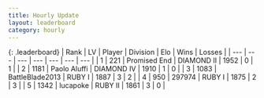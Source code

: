 ```yaml
---
title: Hourly Update
layout: leaderboard
category: hourly
---
```


{: .leaderboard}
| Rank | LV | Player | Division | Elo | Wins | Losses |
| --- | --- | --- | --- | --- | --- | --- |
| <span data-change="-">1</span> | 221 | <span title="ID: 756478">Promised End</span> | DIAMOND II | <span data-change="-">1952</span> | <span data-change="-">0</span> | <span data-change="-">1</span> |
| <span data-change="-">2</span> | 1181 | <span title="ID: 512212">Paolo Aluffi</span> | DIAMOND IV | <span data-change="-">1910</span> | <span data-change="-">1</span> | <span data-change="-">0</span> |
| <span data-change="-">3</span> | 1083 | <span title="ID: 12051">BattleBlade2013</span> | RUBY I | <span data-change="-">1887</span> | <span data-change="-">3</span> | <span data-change="-">2</span> |
| <span data-change="-">4</span> | 950 | <span title="ID: 544038">297974</span> | RUBY I | <span data-change="-">1875</span> | <span data-change="-">2</span> | <span data-change="-">3</span> |
| <span data-change="-">5</span> | 1342 | <span title="ID: 41925">lucapoke</span> | RUBY II | <span data-change="-">1861</span> | <span data-change="-">3</span> | <span data-change="-">0</span> |
